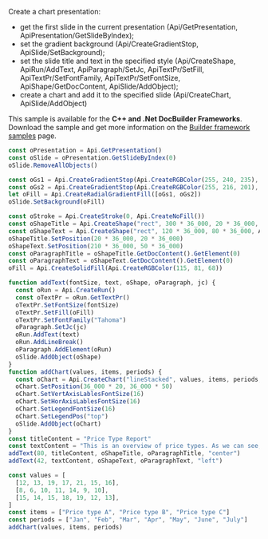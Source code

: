 Create a chart presentation:

- get the first slide in the current presentation (Api/GetPresentation, ApiPresentation/GetSlideByIndex);
- set the gradient background (Api/CreateGradientStop, ApiSlide/SetBackground);
- set the slide title and text in the specified style (Api/CreateShape, ApiRun/AddText, ApiParagraph/SetJc, ApiTextPr/SetFill, ApiTextPr/SetFontFamily, ApiTextPr/SetFontSize,  ApiShape/GetDocContent, ApiSlide/AddObject);
- create a chart and add it to the specified slide (Api/CreateChart, ApiSlide/AddObject)

This sample is available for the **C++ and .Net DocBuilder Frameworks**.
Download the sample and get more information on the [Builder framework samples](../../../../Document%20Builder/Builder%20Framework/Builder%20framework%20samples/index.md) page.

```ts document-builder={"documentType": "slide", "editorConfig": {"customization": {"zoom": 60}}}
const oPresentation = Api.GetPresentation()
const oSlide = oPresentation.GetSlideByIndex(0)
oSlide.RemoveAllObjects()

const oGs1 = Api.CreateGradientStop(Api.CreateRGBColor(255, 240, 235), 0)
const oGs2 = Api.CreateGradientStop(Api.CreateRGBColor(255, 216, 201), 100_000)
let oFill = Api.CreateRadialGradientFill([oGs1, oGs2])
oSlide.SetBackground(oFill)

const oStroke = Api.CreateStroke(0, Api.CreateNoFill())
const oShapeTitle = Api.CreateShape("rect", 300 * 36_000, 20 * 36_000, Api.CreateNoFill(), oStroke)
const oShapeText = Api.CreateShape("rect", 120 * 36_000, 80 * 36_000, Api.CreateNoFill(), oStroke)
oShapeTitle.SetPosition(20 * 36_000, 20 * 36_000)
oShapeText.SetPosition(210 * 36_000, 50 * 36_000)
const oParagraphTitle = oShapeTitle.GetDocContent().GetElement(0)
const oParagraphText = oShapeText.GetDocContent().GetElement(0)
oFill = Api.CreateSolidFill(Api.CreateRGBColor(115, 81, 68))

function addText(fontSize, text, oShape, oParagraph, jc) {
  const oRun = Api.CreateRun()
  const oTextPr = oRun.GetTextPr()
  oTextPr.SetFontSize(fontSize)
  oTextPr.SetFill(oFill)
  oTextPr.SetFontFamily("Tahoma")
  oParagraph.SetJc(jc)
  oRun.AddText(text)
  oRun.AddLineBreak()
  oParagraph.AddElement(oRun)
  oSlide.AddObject(oShape)
}
function addChart(values, items, periods) {
  const oChart = Api.CreateChart("lineStacked", values, items, periods, 36_000 * 180, 36_000 * 100, 24)
  oChart.SetPosition(36_000 * 20, 36_000 * 50)
  oChart.SetVertAxisLablesFontSize(16)
  oChart.SetHorAxisLablesFontSize(16)
  oChart.SetLegendFontSize(16)
  oChart.SetLegendPos("top")
  oSlide.AddObject(oChart)
}
const titleContent = "Price Type Report"
const textContent = "This is an overview of price types. As we can see, May was the price peak, but even in June the price went down, the annual upward trend persists."
addText(80, titleContent, oShapeTitle, oParagraphTitle, "center")
addText(42, textContent, oShapeText, oParagraphText, "left")

const values = [
  [12, 13, 19, 17, 21, 15, 16],
  [8, 6, 10, 11, 14, 9, 10],
  [15, 14, 15, 18, 19, 12, 13],
]
const items = ["Price type A", "Price type B", "Price type C"]
const periods = ["Jan", "Feb", "Mar", "Apr", "May", "June", "July"]
addChart(values, items, periods)
```
